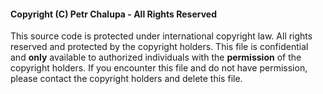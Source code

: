 #### **Copyright (C) Petr Chalupa - All Rights Reserved**

This source code is protected under international copyright law. All rights
reserved and protected by the copyright holders.
This file is confidential and **only** available to authorized individuals with the **permission** of the copyright holders. If you encounter this file and do not have permission, please contact the copyright holders and delete this file.
